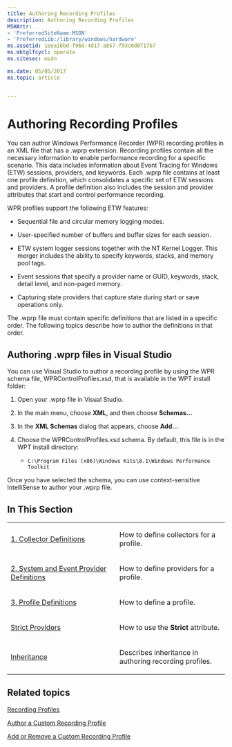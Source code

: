 ```yaml
---
title: Authoring Recording Profiles
description: Authoring Recording Profiles
MSHAttr:
- 'PreferredSiteName:MSDN'
- 'PreferredLib:/library/windows/hardware'
ms.assetid: 1eea16bd-f96d-4d17-a857-f93c0d0717b7
ms.mktglfcycl: operate
ms.sitesec: msdn

ms.date: 05/05/2017
ms.topic: article


---
```


# Authoring Recording Profiles


You can author Windows Performance Recorder (WPR) recording profiles in an XML file that has a .wprp extension. Recording profiles contain all the necessary information to enable performance recording for a specific scenario. This data includes information about Event Tracing for Windows (ETW) sessions, providers, and keywords. Each .wprp file contains at least one profile definition, which consolidates a specific set of ETW sessions and providers. A profile definition also includes the session and provider attributes that start and control performance recording.

WPR profiles support the following ETW features:

-   Sequential file and circular memory logging modes.

-   User-specified number of buffers and buffer sizes for each session.

-   ETW system logger sessions together with the NT Kernel Logger. This merger includes the ability to specify keywords, stacks, and memory pool tags.

-   Event sessions that specify a provider name or GUID, keywords, stack, detail level, and non-paged memory.

-   Capturing state providers that capture state during start or save operations only.

The .wprp file must contain specific definitions that are listed in a specific order. The following topics describe how to author the definitions in that order.

## Authoring .wprp files in Visual Studio


You can use Visual Studio to author a recording profile by using the WPR schema file, WPRControlProfiles.xsd, that is available in the WPT install folder:

1.  Open your .wprp file in Visual Studio.

2.  In the main menu, choose **XML**, and then choose **Schemas…**

3.  In the **XML Schemas** dialog that appears, choose **Add…**

4.  Choose the WPRControlProfiles.xsd schema. By default, this file is in the WPT install directory:

    -   `C:\Program Files (x86)\Windows Kits\8.1\Windows Performance Toolkit`

Once you have selected the schema, you can use context-sensitive IntelliSense to author your .wprp file.

## In This Section


<table>
<colgroup>
<col width="50%" />
<col width="50%" />
</colgroup>
<tbody>
<tr class="odd">
<td><p><a href="1-collector-definitions.md" data-raw-source="[1. Collector Definitions](1-collector-definitions.md)">1. Collector Definitions</a></p></td>
<td><p>How to define collectors for a profile.</p></td>
</tr>
<tr class="even">
<td><p><a href="2-system-and-event-provider-definitions.md" data-raw-source="[2. System and Event Provider Definitions](2-system-and-event-provider-definitions.md)">2. System and Event Provider Definitions</a></p></td>
<td><p>How to define providers for a profile.</p></td>
</tr>
<tr class="odd">
<td><p><a href="3-profile-definitions.md" data-raw-source="[3. Profile Definitions](3-profile-definitions.md)">3. Profile Definitions</a></p></td>
<td><p>How to define a profile.</p></td>
</tr>
<tr class="even">
<td><p><a href="strict-providers.md" data-raw-source="[Strict Providers](strict-providers.md)">Strict Providers</a></p></td>
<td><p>How to use the <strong>Strict</strong> attribute.</p></td>
</tr>
<tr class="odd">
<td><p><a href="inheritance.md" data-raw-source="[Inheritance](inheritance.md)">Inheritance</a></p></td>
<td><p>Describes inheritance in authoring recording profiles.</p></td>
</tr>
</tbody>
</table>

 

## Related topics


[Recording Profiles](recording-profiles.md)

[Author a Custom Recording Profile](author-a-custom-recording-profile.md)

[Add or Remove a Custom Recording Profile](add-or-remove-a-custom-recording-profile.md)

 

 







